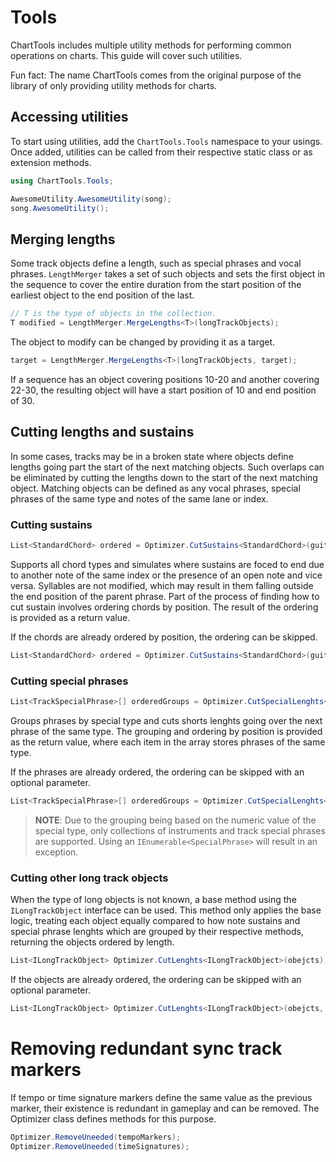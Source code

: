 ﻿# Tools
ChartTools includes multiple utility methods for performing common operations on charts. This guide will cover such utilities.

Fun fact: The name ChartTools comes from the original purpose of the library of only providing utility methods for charts.

## Accessing utilities
To start using utilities, add the `ChartTools.Tools` namespace to your usings. Once added, utilities can be called from their respective static class or as extension methods.

```csharp
using ChartTools.Tools;

AwesomeUtility.AwesomeUtility(song);
song.AwesomeUtility();
```

## Merging lengths
Some track objects define a length, such as special phrases and vocal phrases. `LengthMerger` takes a set of such objects and sets the first object in the sequence to cover the entire duration from the start position of the earliest object to the end position of the last.

```csharp
// T is the type of objects in the collection.
T modified = LengthMerger.MergeLengths<T>(longTrackObjects);
```

The object to modify can be changed by providing it as a target.

```csharp
target = LengthMerger.MergeLengths<T>(longTrackObjects, target);
```

If a sequence has an object covering positions 10-20 and another covering 22-30, the resulting object will have a start position of 10 and end position of 30.

## Cutting lengths and sustains
In some cases, tracks may be in a broken state where objects define lengths going part the start of the next matching objects. Such overlaps can be eliminated by cutting the lengths down to the start of the next matching object. Matching objects can be defined as any vocal phrases, special phrases of the same type and notes of the same lane or index.

### Cutting sustains
```csharp
List<StandardChord> ordered = Optimizer.CutSustains<StandardChord>(guitarChords);
```

Supports all chord types and simulates where sustains are foced to end due to another note of the same index or the presence of an open note and vice versa. Syllables are not modified, which may result in them falling outside the end position of the parent phrase. Part of the process of finding how to cut sustain involves ordering chords by position. The result of the ordering is provided as a return value.

If the chords are already ordered by position, the ordering can be skipped.

```csharp
List<StandardChord> ordered = Optimizer.CutSustains<StandardChord>(guitarChords, true);
```

### Cutting special phrases
```csharp
List<TrackSpecialPhrase>[] orderedGroups = Optimizer.CutSpecialLenghts<TrackSpecialPhrase>(phrases);
```

Groups phrases by special type and cuts shorts lenghts going over the next phrase of the same type. The grouping and ordering by position is provided as the return value, where each item in the array stores phrases of the same type.

If the phrases are already ordered, the ordering can be skipped with an optional parameter.

```csharp
List<TrackSpecialPhrase>[] orderedGroups = Optimizer.CutSpecialLenghts<TrackSpecialPhrase>(phrases, true);
```

> **NOTE**: Due to the grouping being based on the numeric value of the special type, only collections of instruments and track special phrases are supported. Using an `IEnumerable<SpecialPhrase>` will result in an exception.

### Cutting other long track objects
When the type of long objects is not known, a base method using the `ILongTrackObject` interface can be used. This method only applies the base logic, treating each object equally compared to how note sustains and special phrase lenghts which are grouped by their respective methods, returning the objects ordered by length.

```csharp
List<ILongTrackObject> Optimizer.CutLenghts<ILongTrackObject>(obejcts);
```

If the objects are already ordered, the ordering can be skipped with an optional parameter.

```csharp
List<ILongTrackObject> Optimizer.CutLenghts<ILongTrackObject>(obejcts, true);
```

# Removing redundant sync track markers
If tempo or time signature markers define the same value as the previous marker, their existence is redundant in gameplay and can be removed. The Optimizer class defines methods for this purpose.

```csharp
Optimizer.RemoveUneeded(tempoMarkers);
Optimizer.RemoveUneeded(timeSignatures);
```